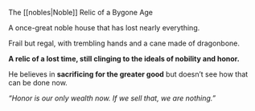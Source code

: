 The [[nobles|Noble]] Relic of a Bygone Age

A once-great noble house that has lost nearly everything.

Frail but regal, with trembling hands and a cane made of dragonbone.

**A relic of a lost time, still clinging to the ideals of nobility and honor.** 

He believes in **sacrificing for the greater good** but doesn’t see how that can be done now.

_“Honor is our only wealth now. If we sell that, we are nothing.”_